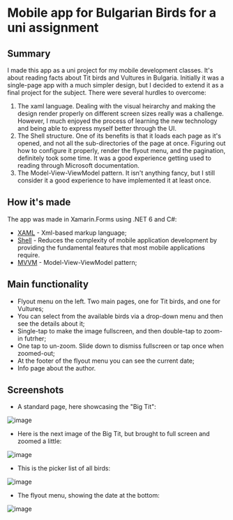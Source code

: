 # Mobile app for Bulgarian Birds for a uni assignment

## **Summary**
I made this app as a uni project for my mobile development classes. It's about reading facts about Tit birds and Vultures in Bulgaria. Initially it was a single-page app with a much simpler design, but I decided to extend it as a final project for the subject. There were several hurdles to overcome:

1. The xaml language. Dealing with the visual heirarchy and making the design render properly on different screen sizes really was a challenge. However, I much enjoyed the process of learning the new technology and being able to express myself better through the UI.
2. The Shell structure. One of its benefits is that it loads each page as it's opened, and not all the sub-directories of the page at once. Figuring out how to configure it properly, render the flyout menu, and the pagination, definitely took some time. It was a good experience getting used to reading through Microsoft documentation.
3. The Model-View-ViewModel pattern. It isn't anything fancy, but I still consider it a good experience to have implemented it at least once.

## **How it's made**

The app was made in Xamarin.Forms using .NET 6 and C#:

- [XAML](https://learn.microsoft.com/en-us/dotnet/desktop/wpf/xaml/?view=netdesktop-8.0) - Xml-based markup language;
- [Shell](https://learn.microsoft.com/en-us/xamarin/xamarin-forms/app-fundamentals/shell/) - Reduces the complexity of mobile application development by providing the fundamental features that most mobile applications require.
- [MVVM](https://learn.microsoft.com/en-us/dotnet/architecture/maui/mvvm) - Model-View-ViewModel pattern;

## **Main functionality**

- Flyout menu on the left. Two main pages, one for Tit birds, and one for Vultures;
- You can select from the available birds via a drop-down menu and then see the details about it;
- Single-tap to make the image fullscreen, and then double-tap to zoom-in futrher;
- One tap to un-zoom. Slide down to dismiss fullscreen or tap once when zoomed-out;
- At the footer of the flyout menu you can see the current date;
- Info page about the author.

## **Screenshots**

- A standard page, here showcasing the "Big Tit":
  
![image](https://github.com/4veti/BulgarianBirds/assets/37193765/3d7be805-f2e5-43aa-8474-ffd3a45d43cf)

- Here is the next image of the Big Tit, but brought to full screen and zoomed a little:
  
![image](https://github.com/4veti/BulgarianBirds/assets/37193765/5ef22256-0f9e-4b17-9069-c436eaba0933)

- This is the picker list of all birds:
  
![image](https://github.com/4veti/BulgarianBirds/assets/37193765/458ddff6-1b00-4d90-a794-71ed99d5dbbe)

- The flyout menu, showing the date at the bottom:
  
![image](https://github.com/4veti/BulgarianBirds/assets/37193765/199ae447-d976-42a6-a86a-046486384590)
